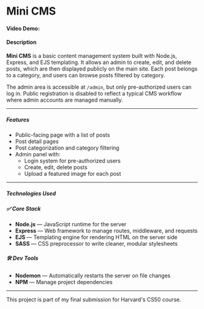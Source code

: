 # Mini CMS

#### Video Demo: <URL HERE>

#### Description

**Mini CMS** is a basic content management system built with Node.js, Express, and EJS templating. It allows an admin to create, edit, and delete posts, which are then displayed publicly on the main site. Each post belongs to a category, and users can browse posts filtered by category.

The admin area is accessible at `/admin`, but only pre-authorized users can log in. Public registration is disabled to reflect a typical CMS workflow where admin accounts are managed manually.

---

##### Features

- Public-facing page with a list of posts
- Post detail pages
- Post categorization and category filtering
- Admin panel with:
  - Login system for pre-authorized users
  - Create, edit, delete posts
  - Upload a featured image for each post

---

##### Technologies Used

##### ✅ Core Stack

- **Node.js** — JavaScript runtime for the server
- **Express** — Web framework to manage routes, middleware, and requests
- **EJS** — Templating engine for rendering HTML on the server side
- **SASS** — CSS preprocessor to write cleaner, modular stylesheets

##### 🛠 Dev Tools

- **Nodemon** — Automatically restarts the server on file changes
- **NPM** — Manage project dependencies

---

This project is part of my final submission for Harvard's CS50 course.
